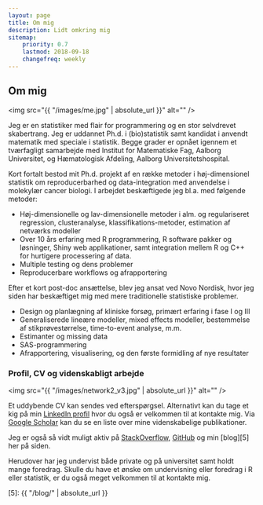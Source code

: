 ```yaml
---
layout: page
title: Om mig
description: Lidt omkring mig
sitemap:
    priority: 0.7
    lastmod: 2018-09-18
    changefreq: weekly
---
```


## Om mig

<span class="image left"><img src="{{ "/images/me.jpg" | absolute_url }}" alt="" /></span>

Jeg er en statistiker med flair for programmering og en stor selvdrevet skabertrang. Jeg er uddannet Ph.d. i (bio)statistik samt kandidat i anvendt matematik med speciale i statistik. Begge grader er opnået igennem et tværfagligt samarbejde med Institut for Matematiske Fag, Aalborg Universitet, og Hæmatologisk Afdeling, Aalborg Universitetshospital. 

Kort fortalt bestod mit Ph.d. projekt af en række metoder i høj-dimensionel statistik om reproducerbarhed og data-integration med anvendelse i molekylær cancer biologi. I arbejdet beskæftigede jeg bl.a. med følgende metoder:

<div class="box">
  <ul>
    <li>Høj-dimensionelle og lav-dimensionelle metoder i alm. og regulariseret regression, clusteranalyse, klassifikations-metoder, estimation af netværks modeller</li>
    <li>Over 10 års erfaring med R programmering, R software pakker og løsninger, Shiny web applikationer, samt integration mellem R og C++ for hurtigere processering af data.</li>
    <li>Multiple testing og dens problemer</li>
    <li>Reproducerbare workflows og afrapportering</li>
  </ul>
</div>

Efter et kort post-doc ansættelse, blev jeg ansat ved Novo Nordisk, hvor jeg siden har beskæftiget mig med mere traditionelle statistiske problemer.

<div class="box">
  <ul>
    <li>Design og planlægning af kliniske forsøg, primært erfaring i fase I og III</li>
    <li>Generaliserede lineære modeller, mixed effects modeller, bestemmelse af stikprøvestørrelse, time-to-event analyse, m.m.</li>
    <li>Estimanter og missing data</li>
    <li>SAS-programmering</li>
    <li>Afrapportering, visualisering, og den første formidling af nye resultater</li>
  </ul>
</div>



### Profil, CV og videnskabligt arbejde

<span class="image right"><img src="{{ "/images/network2_v3.jpg" | absolute_url }}" alt="" /></span>

Et uddybende CV kan sendes ved efterspørgsel. Alternativt kan du tage et kig på min [LinkedIn profil][1] hvor du også er velkommen til at kontakte mig. Via [Google Scholar][2] kan du se en liste over mine videnskabelige publikationer.

Jeg er også så vidt muligt aktiv på [StackOverflow][3], [GitHub][4] og min [blog][5] her på siden.

Herudover har jeg undervist både private og på universitet samt holdt mange foredrag. Skulle du have et ønske om undervisning eller foredrag i R eller statistik, er du også meget velkommen til at kontakte mig. 


[1]: https://www.linkedin.com/in/aebilgrau
[2]: https://scholar.google.dk/citations?user=zQNl61YAAAAJ&hl=en&oi=ao
[3]: https://stackoverflow.com/users/1568306/anders-ellern-bilgrau
[4]: https://github.com/AEBilgrau
[5]: {{ "/blog/" | absolute_url }}